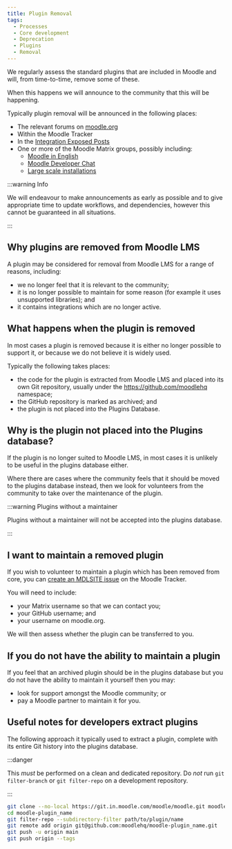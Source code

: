 ```yaml
---
title: Plugin Removal
tags:
  - Processes
  - Core development
  - Deprecation
  - Plugins
  - Removal
---
```


We regularly assess the standard plugins that are included in Moodle and will, from time-to-time, remove some of these.

When this happens we will announce to the community that this will be happening.

Typically plugin removal will be announced in the following places:

- The relevant forums on [moodle.org](https://moodle.org)
- Within the Moodle Tracker
- In the [Integration Exposed Posts](https://moodle.org/mod/forum/view.php?id=7966)
- One or more of the Moodle Matrix groups, possibly including:
  - [Moodle in English](https://matrix.to/#/#moodle-english:moodle.com)
  - [Moodle Developer Chat](https://matrix.to/#/#moodledev:moodle.com)
  - [Large scale installations](https://matrix.to/#/#bigmoodle:moodle.com)

:::warning Info

We will endeavour to make announcements as early as possible and to give appropriate time to update workflows, and dependencies, however this cannot be guaranteed in all situations.

:::

## Why plugins are removed from Moodle LMS

A plugin may be considered for removal from Moodle LMS for a range of reasons, including:

- we no longer feel that it is relevant to the community;
- it is no longer possible to maintain for some reason (for example it uses unsupported libraries); and
- it contains integrations which are no longer active.

## What happens when the plugin is removed

In most cases a plugin is removed because it is either no longer possible to support it, or because we do not believe it is widely used.

Typically the following takes places:

- the code for the plugin is extracted from Moodle LMS and placed into its own Git repository, usually under the https://github.com/moodlehq namespace;
- the GitHub repository is marked as archived; and
- the plugin is not placed into the Plugins Database.

## Why is the plugin not placed into the Plugins database?

If the plugin is no longer suited to Moodle LMS, in most cases it is unlikely to be useful in the plugins database either.

Where there are cases where the community feels that it should be moved to the plugins database instead, then we look for volunteers from the community to take over the maintenance of the plugin.

:::warning Plugins without a maintainer

Plugins without a maintainer will not be accepted into the plugins database.

:::

## I want to maintain a removed plugin

If you wish to volunteer to maintain a plugin which has been removed from core, you can [create an MDLSITE issue](https://tracker.moodle.org/secure/CreateIssue.jspa?issuetype=4&pid=10020) on the Moodle Tracker.

You will need to include:

- your Matrix username so that we can contact you;
- your GitHub username; and
- your username on moodle.org.

We will then assess whether the plugin can be transferred to you.

## If you do not have the ability to maintain a plugin

If you feel that an archived plugin should be in the plugins database but you do not have the ability to maintain it yourself then you may:

- look for support amongst the Moodle community; or
- pay a Moodle partner to maintain it for you.

## Useful notes for developers extract plugins

The following approach it typically used to extract a plugin, complete with its entire Git history into the plugins database.

:::danger

This *must* be performed on a clean and dedicated repository. Do *not* run `git filter-branch` or `git filter-repo` on a development repository.

:::

```sh title="Extracting the content"
git clone --no-local https://git.in.moodle.com/moodle/moodle.git moodle-plugin_name
cd moodle-plugin_name
git filter-repo --subdirectory-filter path/to/plugin/name
git remote add origin git@github.com:moodlehq/moodle-plugin_name.git
git push -u origin main
git push origin --tags
```
